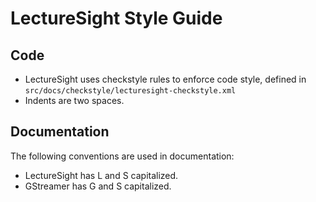 # LectureSight Style Guide

## Code

* LectureSight uses checkstyle rules to enforce code style, defined in `src/docs/checkstyle/lecturesight-checkstyle.xml`
* Indents are two spaces.

## Documentation

The following conventions are used in documentation:

* LectureSight has L and S capitalized.
* GStreamer has G and S capitalized.

